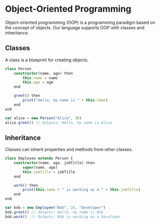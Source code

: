 # Object-Oriented Programming

Object-oriented programming (OOP) is a programming paradigm based on the concept of objects. Our language supports OOP with classes and inheritance.

## Classes

A class is a blueprint for creating objects.

```ts
class Person
    constructor(name, age) then
        this.name = name
        this.age = age
    end

    greet() then
        print("Hello, my name is " + this.name)
    end
end

var alice = new Person("Alice", 30)
alice.greet() // Outputs: Hello, my name is Alice
```

## Inheritance

Classes can inherit properties and methods from other classes.

```ts
class Employee extends Person {
    constructor(name, age, jobTitle) then
        super(name, age)
        this.jobTitle = jobTitle
    end

    work() then
        print(this.name + " is working as a " + this.jobTitle)
    end
end

var bob = new Employee("Bob", 25, "Developer")
bob.greet() // Outputs: Hello, my name is Bob
bob.work()  // Outputs: Bob is working as a Developer
```
